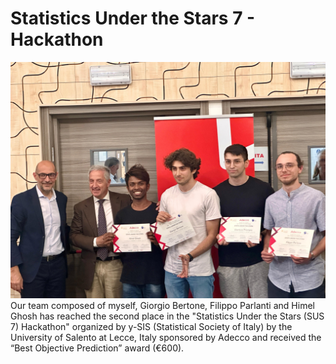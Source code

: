 # Statistics Under the Stars 7 - Hackathon
![alt text](https://github.com/gianluca-24/gli_imBruttit_sus7/blob/main/img/awards.JPG)
Our team composed of myself, Giorgio Bertone, Filippo Parlanti and Himel Ghosh has reached the second place in the "Statistics Under the Stars (SUS 7) Hackathon" organized by y-SIS (Statistical Society of Italy) by the University of Salento at Lecce, Italy sponsored by Adecco and received the “Best Objective Prediction” award (€600). 
